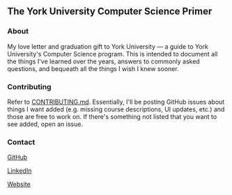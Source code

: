 ## The York University Computer Science Primer

### About
My love letter and graduation gift to York University &mdash; a guide to York University's Computer Science program.
This is intended to document all the things I've learned over the years, answers to commonly asked questions, and
bequeath all the things I wish I knew sooner.

### Contributing
Refer to [CONTRIBUTING.md](https://github.com/chrisngyn/york-cs-primer/blob/main/CONTRIBUTING.md).
Essentially, I'll be posting GitHub issues about things I want added (e.g. missing course descriptions, UI updates, etc.)
and those are free to work on. If there's something not listed that you want to see added, open an issue.

### Contact
[GitHub](https://github.com/chrisngyn)  

[LinkedIn](https://www.linkedin.com/in/chrisngyn)  

[Website](https://chrisnguyen.read.cv)
